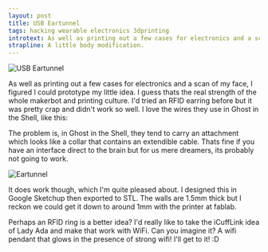 ```yaml
---
layout: post
title: USB Eartunnel
tags: hacking wearable electronics 3dprinting
introtext: As well as printing out a few cases for electronics and a scan of my face, I figured I could prototype my little idea. 
strapline: A little body modification.
---
```



![USB Eartunnel](http://farm7.static.flickr.com/6140/5958313197_b9c65c8404_z.jpg)

As well as printing out a few cases for electronics and a scan of my face, I figured I could prototype my little idea. I guess thats the real strength of the whole makerbot and printing culture. I'd tried an RFID earring before but it was pretty crap and didn't work so well. I love the wires they use in Ghost in the Shell, like this:

The problem is, in Ghost in the Shell, they tend to carry an attachment which looks like a collar that contains an extendible cable. Thats fine if you have an interface direct to the brain but for us mere dreamers, its probably not going to work. 

<div class="clearfix"></div>

![Eartunnel](http://farm7.static.flickr.com/6141/5958871984_8b20103833_z.jpg)


It does work though, which I'm quite pleased about. I designed this in Google Sketchup then exported to STL. The walls are 1.5mm thick but I reckon we could get it down to around 1mm with the printer at fablab.

Perhaps an RFID ring is a better idea? I'd really like to take the iCuffLink idea of Lady Ada and make that work with WiFi. Can you imagine it? A wifi pendant that glows in the presence of strong wifi! I'll get to it! :D

